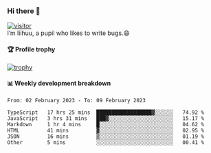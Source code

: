 ### Hi there 👋
[![visitor](https://visitor-badge.glitch.me/badge?page_id=liihuu&right_color=blue)](https://github.com/liihuu)<br>
I’m liihuu, a pupil who likes to write bugs.😄


#### 🏆 Profile trophy
[![trophy](https://github-profile-trophy.vercel.app?username=liihuu&margin-w=16&margin-h=16&rank=-C,-B)](https://github.com/liihuu)


#### 📊 Weekly development breakdown
<!--START_SECTION:waka-->

```text
From: 02 February 2023 - To: 09 February 2023

TypeScript   17 hrs 25 mins  ██████████████████▓░░░░░░   74.92 %
JavaScript   3 hrs 31 mins   ███▓░░░░░░░░░░░░░░░░░░░░░   15.17 %
Markdown     1 hr 4 mins     █░░░░░░░░░░░░░░░░░░░░░░░░   04.62 %
HTML         41 mins         ▓░░░░░░░░░░░░░░░░░░░░░░░░   02.95 %
JSON         16 mins         ▒░░░░░░░░░░░░░░░░░░░░░░░░   01.19 %
Other        5 mins          ░░░░░░░░░░░░░░░░░░░░░░░░░   00.41 %
```

<!--END_SECTION:waka-->

<!--
**liihuu/liihuu** is a ✨ _special_ ✨ repository because its `README.md` (this file) appears on your GitHub profile.

Here are some ideas to get you started:

- 🔭 I’m currently working on ...
- 🌱 I’m currently learning ...
- 👯 I’m looking to collaborate on ...
- 🤔 I’m looking for help with ...
- 💬 Ask me about ...
- 📫 How to reach me: ...
- 😄 Pronouns: ...
- ⚡ Fun fact: ...
-->
